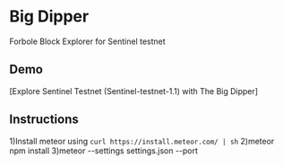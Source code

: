 # Big Dipper
Forbole Block Explorer for Sentinel testnet

## Demo
[Explore Sentinel Testnet (Sentinel-testnet-1.1) with The Big Dipper]


## Instructions

1)Install meteor using 
 ``` curl https://install.meteor.com/ | sh ```
2)meteor npm install
3)meteor --settings settings.json --port <port number>

